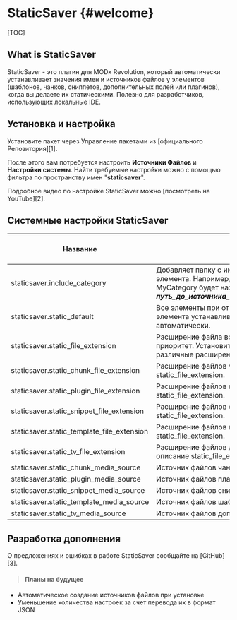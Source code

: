 StaticSaver	{#welcome}
=====================
[TOC]

What is StaticSaver
---------
StaticSaver - это плагин для MODx Revolution, который автоматически устанавливает значения имен и источников файлов у элементов (шаблонов, чанков, сниппетов, дополнительных полей или плагинов), когда вы делаете их статическими. Полезно для разработчиков, использующих локальные IDE.

Установка и настройка
---------
Установите пакет через Управление пакетами из [официального Репозитория][1].

После этого вам потребуется настроить **Источники Файлов** и **Настройки системы**. Найти требуемые настройки можно с помощью фильтра по пространству имен "**staticsaver**".

Подробное видео по настройке StaticSaver можно [посмотреть на YouTube][2].

Системные настройки StaticSaver
---------
Название | Описание | Значение по умолчанию
---------------| -----------|---------:
staticsaver.include_category |	Добавляет папку с именем категории в путь до элемента. Например, Сниппет MySnippet в категории MyCategory будет находиться в ***путь\_до\_источника\_файлов/MyCategory/MySnippet.php*** |	false
staticsaver.static_default | Все элементы при открытии формы редактирования элемента устанавливаются статическими автоматически.|false
staticsaver.static_file_extension |	Расширение файла всех элементов. Имеет высший приоритет. Установите пустое значение, чтобы настроить различные расширения для разных элементов. |	php
staticsaver.static_chunk_file_extension |	Расширение файлов чанков. См. описание static_file_extension.	| php
staticsaver.static_plugin_file_extension |	Расширение файлов плагинов. См. описание static_file_extension.	| php
staticsaver.static_snippet_file_extension |	Расширение файлов сниппетов. См. описание static_file_extension.	| php
staticsaver.static_template_file_extension |	Расширение файлов шаблонов. См. описание static_file_extension.	| php
staticsaver.static_tv_file_extension |	Расширение файлов дополнительных полей. См. описание static_file_extension.	| php
staticsaver.static_chunk_media_source |	Источник файлов чанков.	| 1
staticsaver.static_plugin_media_source |	Источник файлов плагинов.	| 1
staticsaver.static_snippet_media_source |	Источник файлов сниппетов.	| 1
staticsaver.static_template_media_source |	Источник файлов шаблонов.	| 1
staticsaver.static_tv_media_source |	Источник файлов дополнительных полей. |	1 

Разработка дополнения
--------
О предложениях и ошибках в работе StaticSaver сообщайте на [GitHub][3].
>#### <i class="icon-pencil"></i> Планы на будущее
- Автоматическое создание источников файлов при установке
- Уменьшение количества настроек за счет перевода их в формат JSON